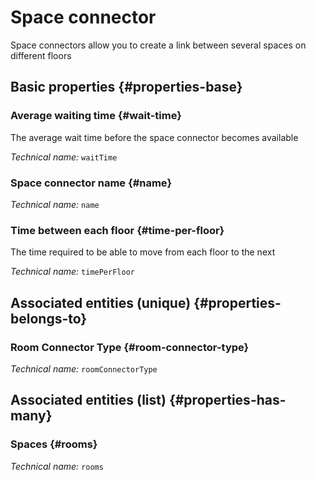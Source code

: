 # Space connector
<!--- THIS FILE IS GENERATED PLEASE DO NOT EDIT IT DIRECTLY --->

Space connectors allow you to create a link between several spaces on different floors

<OH code="roomConnector"/>


## Basic properties {#properties-base}

### Average waiting time {#wait-time}

The average wait time before the space connector becomes available

*Technical name:* ```waitTime```
<PH code="roomConnector:waitTime"/>

### Space connector name {#name}



*Technical name:* ```name```
<PH code="roomConnector:name"/>

### Time between each floor {#time-per-floor}

The time required to be able to move from each floor to the next

*Technical name:* ```timePerFloor```
<PH code="roomConnector:timePerFloor"/>


## Associated entities (unique) {#properties-belongs-to}

###  Room Connector Type {#room-connector-type}



*Technical name:* ```roomConnectorType```
<PH code="roomConnector:roomConnectorType"/>


## Associated entities (list) {#properties-has-many}

### Spaces {#rooms}



*Technical name:* ```rooms```
<PH code="roomConnector:rooms"/>




